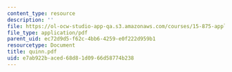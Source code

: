 ```yaml
---
content_type: resource
description: ''
file: https://ol-ocw-studio-app-qa.s3.amazonaws.com/courses/15-875-applications-of-system-dynamics-spring-2004/e7ab922baced68d81d0966d58774b238_quinn.pdf
file_type: application/pdf
parent_uid: ec72d9d5-f62c-4bb6-4259-e0f222d959b1
resourcetype: Document
title: quinn.pdf
uid: e7ab922b-aced-68d8-1d09-66d58774b238
---
```

